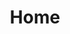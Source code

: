 ---
title: Home
layout: home
collection: projects
hero_cover: true
hero_title: Hi, I'm Charlie
hero_text: "Computer Science student at the University of Sheffield.<br><br>Open-source software developer.<br>Musician and composer."
hero_img_round: assets/img/headshot-september-2017.jpg
hero_img: assets/img/concert-band.jpg
hero_social: true
hero_social_github: https://github.com/charlielee
hero_social_linkedin: https://linkedin.com/in/charlieleeuk
hero_social_email: http://charlielee.uk/contact
---